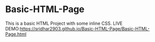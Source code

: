 # Basic-HTML-Page
This is a basic HTML Project with some inline CSS. 
LIVE DEMO:https://sridhar2903.github.io/Basic-HTML-Page/Basic-HTML-Page.html

